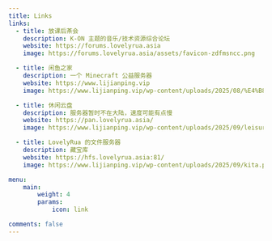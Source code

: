 ```yaml
---
title: Links
links:
  - title: 放课后茶会
    description: K-ON 主题的音乐/技术资源综合论坛
    website: https://forums.lovelyrua.asia
    image: https://forums.lovelyrua.asia/assets/favicon-zdfmsncc.png

  - title: 闲鱼之家
    description: 一个 Minecraft 公益服务器
    website: https://www.lijianping.vip
    image: https://www.lijianping.vip/wp-content/uploads/2025/08/%E4%B8%8B%E8%BD%BD.jpg

  - title: 休闲云盘
    description: 服务器暂时不在大陆，速度可能有点慢
    website: https://pan.lovelyrua.asia/
    image: https://www.lijianping.vip/wp-content/uploads/2025/09/leisurenetdisk_256.png

  - title: LovelyRua 的文件服务器
    description: 藏宝库
    website: https://hfs.lovelyrua.asia:81/
    image: https://www.lijianping.vip/wp-content/uploads/2025/09/kita.png

menu:
    main: 
        weight: 4
        params:
            icon: link

comments: false
---
```

